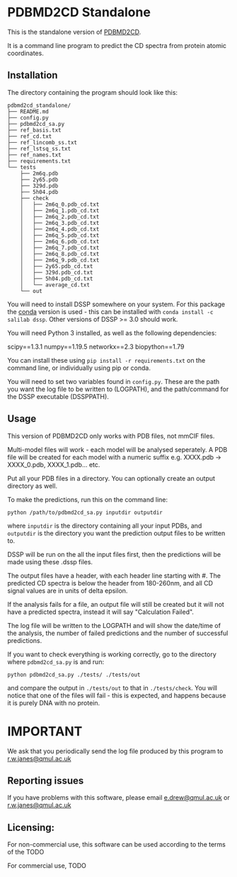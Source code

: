 # PDBMD2CD Standalone

This is the standalone version of [PDBMD2CD](https://pdbmd2cd.cryst.bbk.ac.uk/).

It is a command line program to predict the CD spectra from protein atomic coordinates.

## Installation

The directory containing the program should look like this:

```
pdbmd2cd_standalone/
├── README.md
├── config.py
├── pdbmd2cd_sa.py
├── ref_basis.txt
├── ref_cd.txt
├── ref_lincomb_ss.txt
├── ref_lstsq_ss.txt
├── ref_names.txt
├── requirements.txt
└── tests
    ├── 2m6q.pdb
    ├── 2y65.pdb
    ├── 329d.pdb
    ├── 5h04.pdb
    ├── check
    │   ├── 2m6q_0.pdb_cd.txt
    │   ├── 2m6q_1.pdb_cd.txt
    │   ├── 2m6q_2.pdb_cd.txt
    │   ├── 2m6q_3.pdb_cd.txt
    │   ├── 2m6q_4.pdb_cd.txt
    │   ├── 2m6q_5.pdb_cd.txt
    │   ├── 2m6q_6.pdb_cd.txt
    │   ├── 2m6q_7.pdb_cd.txt
    │   ├── 2m6q_8.pdb_cd.txt
    │   ├── 2m6q_9.pdb_cd.txt
    │   ├── 2y65.pdb_cd.txt
    │   ├── 329d.pdb_cd.txt
    │   ├── 5h04.pdb_cd.txt
    │   └── average_cd.txt
    └── out
```

You will need to install DSSP somewhere on your system. For this package the [conda](https://anaconda.org/salilab/dssp) version is used - this can be installed with `conda install -c salilab dssp`. Other versions of DSSP >= 3.0 should work.

You will need Python 3 installed, as well as the following dependencies:

scipy==1.3.1
numpy==1.19.5
networkx==2.3
biopython==1.79

You can install these using `pip install -r requirements.txt` on the command line, or individually using pip or conda.

You will need to set two variables found in `config.py`. These are the path you want the log file to be written to (LOGPATH), and the path/command for the DSSP executable (DSSPPATH).

## Usage

This version of PDBMD2CD only works with PDB files, not mmCIF files.

Multi-model files will work - each model will be analysed seperately. A PDB file will be created for each model with a numeric suffix e.g. XXXX.pdb  -> XXXX_0.pdb, XXXX_1.pdb... etc.

Put all your PDB files in a directory. You can optionally create an output directory as well.

To make the predictions, run this on the command line:

`python /path/to/pdbmd2cd_sa.py inputdir outputdir`

where `inputdir` is the directory containing all your input PDBs, and `outputdir` is the directory you want the prediction output files to be written to.

DSSP will be run on the all the input files first, then the predictions will be made using these .dssp files.

The output files have a header, with each header line starting with #. The predicted CD spectra is below the header from 180-260nm, and all CD signal values are in units of delta epsilon.

If the analysis fails for a file, an output file will still be created but it will not have a predicted spectra, instead it will say "Calculation Failed".  

The log file will be written to the LOGPATH and will show the date/time of the analysis, the number of failed predictions and the number of successful predictions.

If you want to check everything is working correctly, go to the directory where `pdbmd2cd_sa.py` is and run:

`python pdbmd2cd_sa.py ./tests/ ./tests/out`

and compare the output in `./tests/out` to that in `./tests/check`. You will notice that one of the files will fail - this is expected, and happens because it is purely DNA with no protein.

# IMPORTANT

We ask that you periodically send the log file produced by this program to r.w.janes@qmul.ac.uk

## Reporting issues

If you have problems with this software, please email e.drew@qmul.ac.uk or r.w.janes@qmul.ac.uk

## Licensing:

For non-commercial use, this software can be used according to the terms of the TODO

For commercial use, TODO